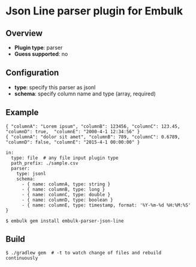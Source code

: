 # Json Line parser plugin for Embulk

## Overview

* **Plugin type**: parser
* **Guess supported**: no

## Configuration

- **type**: specify this parser as jsonl
- **schema**: specify column name and type (array, required)

## Example

```input_file
{ "columnA": "Lorem ipsum", "columnB": 123456, "columnC": 123.45, "columnD": true,  "columnE": "2000-4-1 12:34:56" }
{ "columnA": "dolor sit amet", "columnB": 789, "columnC": 0.6789, "columnD": false, "columnE": "2015-4-1 00:00:00" }
```

```config_yaml
in:
  type: file  # any file input plugin type
  path_prefix: ./sample.csv
  parser:
    type: jsonl
    schema:
      - { name: columnA, type: string }
      - { name: columnB, type: long }
      - { name: columnC, type: double }
      - { name: columnD, type: boolean }
      - { name: columnE, type: timestamp, format: '%Y-%m-%d %H:%M:%S' }
```

```
$ embulk gem install embulk-parser-json-line
```

## Build

```
$ ./gradlew gem  # -t to watch change of files and rebuild continuously
```
